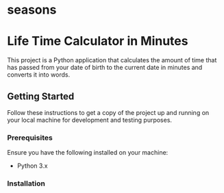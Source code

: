 # seasons
# Life Time Calculator in Minutes

This project is a Python application that calculates the amount of time that has passed from your date of birth to the current date in minutes and converts it into words.

## Getting Started

Follow these instructions to get a copy of the project up and running on your local machine for development and testing purposes.

### Prerequisites

Ensure you have the following installed on your machine:
- Python 3.x

### Installation


